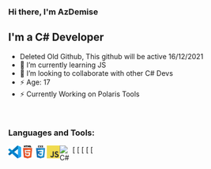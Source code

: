 ### Hi there, I'm AzDemise

## I'm a C# Developer
- Deleted Old Github, This github will be active 16/12/2021
- 🌱 I’m currently learning JS
- 👯 I’m looking to collaborate with other C# Devs
- ⚡ Age: 17
- ⚡ Currently Working on Polaris Tools 


<br />

### Languages and Tools:

[<img align="left" alt="Visual Studio Code" width="26px" src="https://raw.githubusercontent.com/github/explore/80688e429a7d4ef2fca1e82350fe8e3517d3494d/topics/visual-studio-code/visual-studio-code.png" />
[<img align="left" alt="HTML5" width="26px" src="https://raw.githubusercontent.com/github/explore/80688e429a7d4ef2fca1e82350fe8e3517d3494d/topics/html/html.png" />
[<img align="left" alt="CSS3" width="26px" src="https://raw.githubusercontent.com/github/explore/80688e429a7d4ef2fca1e82350fe8e3517d3494d/topics/css/css.png" />
[<img align="left" alt="JavaScript" width="26px" src="https://raw.githubusercontent.com/github/explore/80688e429a7d4ef2fca1e82350fe8e3517d3494d/topics/javascript/javascript.png" />
[<img align="left" alt="C#" width="26px" src="https://cdn.discordapp.com/attachments/911355467605884962/914289827153846312/0_JLPdbimCEnWB8qJL.png" />

<br />
<br />

